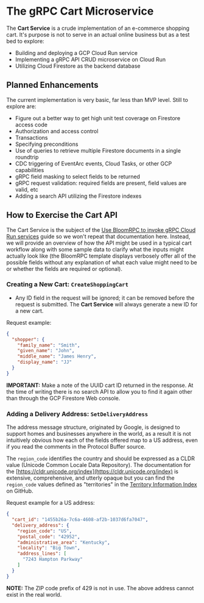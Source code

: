 # The gRPC Cart Microservice

The **Cart Service** is a crude implementation of an e-commerce shopping cart. It's purpose is not to serve in an
actual online business but as a test bed to explore:

* Building and deploying a GCP Cloud Run service
* Implementing a gRPC API CRUD microservice on Cloud Run
* Utilizing Cloud Firestore as the backend database

## Planned Enhancements

The current implementation is very basic, far less than MVP level. Still to explore are:

* Figure out a better way to get high unit test coverage on Firestore access code
* Authorization and access control
* Transactions
* Specifying preconditions
* Use of queries to retrieve multiple Firestore documents in a single roundtrip
* CDC triggering of EventArc events, Cloud Tasks, or other GCP capabilities 
* gRPC field masking to select fields to be returned
* gRPC request validation: required fields are present, field values are valid, etc
* Adding a search API utilizing the Firestore indexes

## How to Exercise the Cart API

The Cart Service is the subject of the [Use BloomRPC to invoke gRPC Cloud Run services](docs/BLOOMRPC.md) guide
so we won't repeat that documentation here. Instead, we will provide an overview of how the API might be used
in a typical cart workflow along with some sample data to clarify what the inputs might actually look like (the 
BloomRPC template displays verbosely offer all of the possible fields without any explanation of what each
value might need to be or whether the fields are required or optional).

### Creating a New Cart: `CreateShoppingCart`

* Any ID field in the request will be ignored; it can be removed before the request is submitted. The **Cart Service**
  will always generate a new ID for a new cart.

Request example:

```json
{
  "shopper": {
    "family_name": "Smith",
    "given_name": "John",
    "middle_name": "James Henry",
    "display_name": "JJ"
  }
}
```

**IMPORTANT:** Make a note of the UUID cart ID returned in the response. At the time of writing there is no search
API to allow you to find it again other than through the GCP Firestore Web console.

### Adding a Delivery Address: `SetDeliveryAddress`

The address message structure, originated by Google, is designed to support homes and businesses anywhere in the 
world, as a result it is not intuitively obvious how each of the fields offered map to a US address, even if you
read the comments in the Protocol Buffer source. 

The `region_code` identifies the country and should be expressed as a CLDR value (Unicode Common Locale Data Repository).
The documentation for the [https://cldr.unicode.org/index](https://cldr.unicode.org/index) is extensive, comprehensive,
and utterly opaque but you can find the `region_code` values defined as "territories" in the 
[Territory Information Index](https://unicode-org.github.io/cldr-staging/charts/42/supplemental/territory_information.html)
on GitHub.

Request example for a US address:

```json
{
  "cart_id": "1455b26a-7c6a-4608-af2b-1037d6fa7047",
  "delivery_address": {
    "region_code": "US",
    "postal_code": "42952",
    "administrative_area": "Kentucky",
    "locality": "Big Town",
    "address_lines": [
      "7243 Hampton Parkway"
    ]
  }
}
```

**NOTE:** The ZIP code prefix of 429 is not in use. The above address cannot exist in the real world.